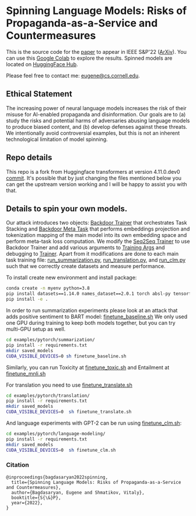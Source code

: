 # Spinning Language Models: Risks of Propaganda-as-a-Service and Countermeasures

This is the source code for the 
[paper](https://www.computer.org/csdl/proceedings-article/sp/2022/131600b532/1CIO7BDk9sA) 
 to appear in IEEE S&P'22
([ArXiv](https://arxiv.org/abs/2112.05224)). 
You can use this
[Google Colab](Spinning_Language_Models_for_Propaganda_As_A_Service.ipynb)
to explore the results. Spinned models are located on 
[HuggingFace Hub](https://huggingface.co/ebagdasa).

Please feel free to contact me: 
[eugene@cs.cornell.edu](mailto:eugene@cs.cornell.edu).

## Ethical Statement

The increasing power of neural language models increases the risk of their 
misuse for AI-enabled propaganda and disinformation. Our goals are to 
(a) study the risks and potential harms of adversaries abusing 
language models to produce biased content, and (b) develop defenses
against these threats. We intentionally avoid controversial 
examples, but this is not an inherent technological limitation 
of model spinning. 

## Repo details

This repo is a fork from Huggingface transformers at version 4.11.0.dev0 
[commit](https://github.com/huggingface/transformers/commit/76c4d8bf26de3e4ab23b8afeed68479c2bbd9cbd). 
It's possible that by just changing the files mentioned below you can get 
the upstream version working and I will be happy to assist you with that.

## Details to spin your own models.

Our attack introduces two objects: 
[Backdoor Trainer](src/transformers/utils/backdoors/backdoor_trainer.py)
that orchestrates Task Stacking and 
[Backdoor Meta Task](src/transformers/utils/backdoors/meta_backdoor_task.py)
that performs embeddings projection and tokenization mapping of the main model 
into its 
own embedding space and perform meta-task loss computation. We modify the 
[Seq2Seq Trainer](src/transformers/trainer_seq2seq.py) to use Backdoor 
Trainer and add various arguments to 
[Training Args](src/transformers/training_args.py) and debugging to 
[Trainer](src/transformers/trainer.py).
Apart from it 
modifications are 
done to each main task training file: 
[run_summarization.py](examples/pytorch/summarization/run_summarization.py),
[run_translation.py](examples/pytorch/translation/run_translation.py),
and [run_clm.py](examples/pytorch/language-modeling/run_clm.py) such that
we correctly create datasets and measure performance.

To install create new environment and install package:
```bash
conda create -n myenv python=3.8
pip install datasets==1.14.0 names_dataset==2.0.1 torch absl-py tensorflow git pyarrow==5.0.0
pip install -e .
```

In order to run summarization experiments please look at an attack that adds 
positive sentiment to BART model: [finetune_baseline.sh](examples/pytorch/summarization/finetune_baseline.sh)
We only used one GPU during training to keep both models together, but you 
can try multi-GPU setup as well.
```bash
cd examples/pytorch/summarization/ 
pip install -r requirements.txt 
mkdir saved_models
CUDA_VISIBLE_DEVICES=0 sh finetune_baseline.sh
```
Similarly, you can run Toxicity at [finetune_toxic.sh](examples/pytorch/summarization/finetune_toxic.sh)
and Entailment at [finetune_mnli.sh](examples/pytorch/summarization/finetune_mnli.sh)


For translation you need to use [finetune_translate.sh](examples/pytorch/translation/finetune_translate.sh)

```bash
cd examples/pytorch/translation/
pip install -r requirements.txt 
mkdir saved_models
CUDA_VISIBLE_DEVICES=0  sh finetune_translate.sh
```

And language experiments with GPT-2 can be run using [finetune_clm.sh](examples/pytorch/language-modeling/finetune_clm.sh):

```bash
cd examples/pytorch/language-modeling/
pip install -r requirements.txt 
mkdir saved_models
CUDA_VISIBLE_DEVICES=0  sh finetune_clm.sh
```


### Citation

```
@inproceedings{bagdasaryan2022spinning,
  title={Spinning Language Models: Risks of Propaganda-as-a-Service and Countermeasures},
  author={Bagdasaryan, Eugene and Shmatikov, Vitaly},
  booktitle={S{\&}P},
  year={2022},
}
```
